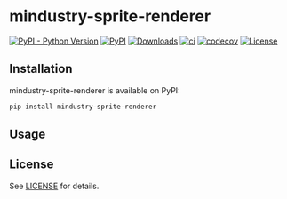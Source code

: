 # mindustry-sprite-renderer

[![PyPI - Python Version](https://img.shields.io/pypi/pyversions/mindustry-sprite-renderer)](https://pypi.org/project/mindustry-sprite-renderer/)
[![PyPI](https://img.shields.io/pypi/v/mindustry-sprite-renderer)](https://pypi.org/project/mindustry-sprite-renderer/)
[![Downloads](https://pepy.tech/badge/mindustry-sprite-renderer)](https://pepy.tech/project/mindustry-sprite-renderer)
[![ci](https://github.com/jyooru/mindustry-sprite-renderer/actions/workflows/ci.yml/badge.svg)](https://github.com/jyooru/mindustry-sprite-renderer/actions/workflows/ci.yml)
[![codecov](https://codecov.io/gh/jyooru/mindustry-sprite-renderer/branch/main/graph/badge.svg?token=SRK5RPLHN0)](https://codecov.io/gh/jyooru/mindustry-sprite-renderer)
[![License](https://img.shields.io/github/license/jyooru/mindustry-sprite-renderer)](LICENSE)

## Installation

mindustry-sprite-renderer is available on PyPI:

```bash
pip install mindustry-sprite-renderer
```

## Usage

## License

See [LICENSE](LICENSE) for details.
